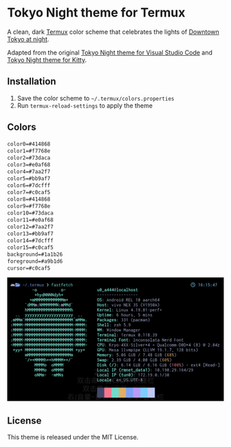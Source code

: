 # Tokyo Night theme for Termux

A clean, dark [Termux](https://termux.dev/) color scheme that celebrates the lights of [Downtown Tokyo at night](https://www.google.com/search?q=tokyo+night&newwindow=1&sxsrf=ACYBGNRiOGCstG_Xohb8CgG5UGwBRpMIQg:1571032079139&source=lnms&tbm=isch&sa=X&ved=0ahUKEwiayIfIhpvlAhUGmuAKHbfRDaIQ_AUIEigB&biw=1280&bih=666&dpr=2).

Adapted from the original [Tokyo Night theme for Visual Studio Code](https://github.com/enkia/tokyo-night-vscode-theme) and [Tokyo Night theme for Kitty](https://github.com/davidmathers/tokyo-night-kitty-theme).

## Installation

1. Save the color scheme to `~/.termux/colors.properties`
2. Run `termux-reload-settings` to apply the theme

## Colors

```properties
color0=#414868
color1=#f7768e
color2=#73daca
color3=#e0af68
color4=#7aa2f7
color5=#bb9af7
color6=#7dcfff
color7=#c0caf5
color8=#414868
color9=#f7768e
color10=#73daca
color11=#e0af68
color12=#7aa2f7
color13=#bb9af7
color14=#7dcfff
color15=#c0caf5
background=#1a1b26
foreground=#a9b1d6
cursor=#c0caf5
```

![Tokyo Night theme for Termux - Preview](./screenshot.png)

## License

This theme is released under the MIT License.
